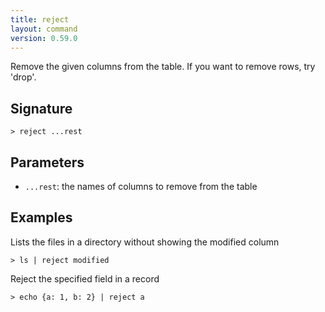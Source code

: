 ```yaml
---
title: reject
layout: command
version: 0.59.0
---
```


Remove the given columns from the table. If you want to remove rows, try 'drop'.

## Signature

```> reject ...rest```

## Parameters

 -  `...rest`: the names of columns to remove from the table

## Examples

Lists the files in a directory without showing the modified column
```shell
> ls | reject modified
```

Reject the specified field in a record
```shell
> echo {a: 1, b: 2} | reject a
```

